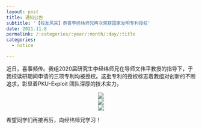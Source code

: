 ```yaml
---
layout: post
title: 通知公告
subtitle: '【校友风采】恭喜李经纬师兄再次荣获国家发明专利授权'
date: 2021.11.8
permalink: /:categories/:year/:month/:day/:title
categories:
  - notice

---
```


近日，喜事频传。我组2020届研究生李经纬师兄在导师文伟平教授的指导下，于我校读研期间申请的三项专利均被授权。这批专利的授权标志着我组对创新的不断追求，彰显着PKU-Exploit 团队深厚的技术实力。

<div align=center>
<img src="https://github.com/xxycfhb/pku_exploit_files/blob/main/%E4%B8%93%E5%88%A91.png?raw=true"/>
</div>

<div align=center>
<img src="https://github.com/xxycfhb/pku_exploit_files/blob/main/%E4%B8%93%E5%88%A92.png?raw=true"/>
</div>

<div align=center>
<img src="https://github.com/xxycfhb/pku_exploit_files/blob/main/%E4%B8%93%E5%88%A93.png?raw=true"/>
</div>

希望同学们再接再厉，向经纬师兄学习！